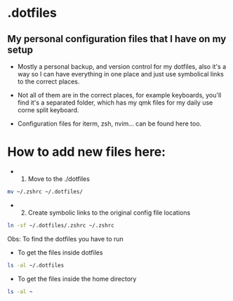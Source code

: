 # .dotfiles

## My personal configuration files that I have on my setup

-   Mostly a personal backup, and version control for my dotfiles, also it's a way so I can have everything in one place and just use symbolical links to the correct places.

-   Not all of them are in the correct places, for example keyboards, you'll find it's a separated folder, which has my qmk files for my daily use corne split keyboard.

-   Configuration files for iterm, zsh, nvim... can be found here too.

# How to add new files here:

-   1. Move to the ./dotfiles

```sh
mv ~/.zshrc ~/.dotfiles/
```

-   2. Create symbolic links to the original config file locations

```sh
ln -sf ~/.dotfiles/.zshrc ~/.zshrc
```

Obs: To find the dotfiles you have to run

-   To get the files inside dotfiles

```sh
ls -al ~/.dotfiles
```

-   To get the files inside the home directory

```sh
ls -al ~
```
